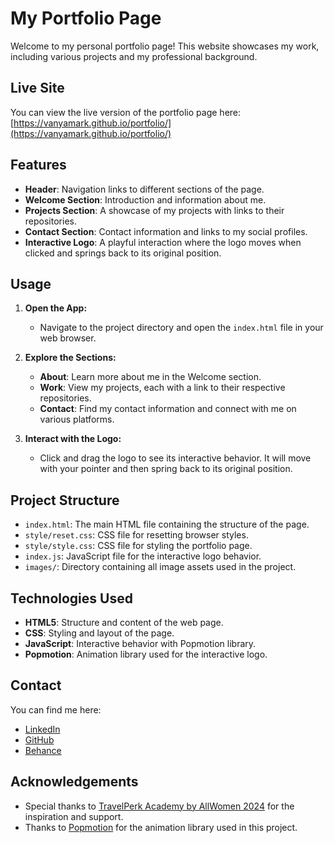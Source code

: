 # My Portfolio Page

Welcome to my personal portfolio page! This website showcases my work, including various projects and my professional background. 

## Live Site

You can view the live version of the portfolio page here: [https://vanyamark.github.io/portfolio/](https://vanyamark.github.io/portfolio/)

## Features

- **Header**: Navigation links to different sections of the page.
- **Welcome Section**: Introduction and information about me.
- **Projects Section**: A showcase of my projects with links to their repositories.
- **Contact Section**: Contact information and links to my social profiles.
- **Interactive Logo**: A playful interaction where the logo moves when clicked and springs back to its original position.

## Usage

1. **Open the App:**
   - Navigate to the project directory and open the `index.html` file in your web browser.

2. **Explore the Sections:**
   - **About**: Learn more about me in the Welcome section.
   - **Work**: View my projects, each with a link to their respective repositories.
   - **Contact**: Find my contact information and connect with me on various platforms.

3. **Interact with the Logo:**
   - Click and drag the logo to see its interactive behavior. It will move with your pointer and then spring back to its original position.

## Project Structure

- `index.html`: The main HTML file containing the structure of the page.
- `style/reset.css`: CSS file for resetting browser styles.
- `style/style.css`: CSS file for styling the portfolio page.
- `index.js`: JavaScript file for the interactive logo behavior.
- `images/`: Directory containing all image assets used in the project.

## Technologies Used

- **HTML5**: Structure and content of the web page.
- **CSS**: Styling and layout of the page.
- **JavaScript**: Interactive behavior with Popmotion library.
- **Popmotion**: Animation library used for the interactive logo.

## Contact

You can find me here:
- [LinkedIn](https://www.linkedin.com/in/vanyamarkova/)
- [GitHub](https://github.com/VanyaMark)
- [Behance](https://www.behance.net/vmark)

## Acknowledgements

- Special thanks to [TravelPerk Academy by AllWomen 2024](https://courses.allwomen.tech/engineering-graduate-program-travel-perk/) for the inspiration and support.
- Thanks to [Popmotion](https://popmotion.io/) for the animation library used in this project.